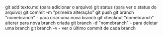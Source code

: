 git add texto.md (para adicionar o arquivo)
git status (para ver o status do arquivo)
git commit -m "primeira alteração"
git push
git branch "nomebranch" - para criar uma nova branch
git checkout "nomebranch" alterar para nova branch criada
git branch -d "nomebranch" - para deletar uma branch
git branch -v  - ver o último commit de cada branch


